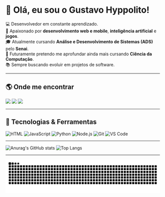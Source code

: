 # 👋 Olá, eu sou o Gustavo Hyppolito!

💻 Desenvolvedor em constante aprendizado.  
🚀 Apaixonado por **desenvolvimento web e mobile**, **inteligência artificial** e **jogos**.  
🎓 Atualmente cursando **Análise e Desenvolvimento de Sistemas (ADS)** pelo **Senai**.  
🎯 Futuramente pretendo me aprofundar ainda mais cursando **Ciência da Computação**.  
📚 Sempre buscando evoluir em projetos de software.

---

## 🌎 Onde me encontrar

<div> 

  <a href="https://instagram.com/ghyppolitoo" target="_blank"><img src="https://img.shields.io/badge/-Instagram-%23E4405F?style=for-the-badge&logo=instagram&logoColor=white" target="_blank"></a> 
  <a href = "hyppolito.gustavo@gmail.com"><img src="https://img.shields.io/badge/-Gmail-%23333?style=for-the-badge&logo=gmail&logoColor=white" target="_blank"></a>
  <a href="https://www.linkedin.com/in/gustavo-hyppolito-129316230" target="_blank"><img src="https://img.shields.io/badge/-LinkedIn-%230077B5?style=for-the-badge&logo=linkedin&logoColor=white" target="_blank"></a> 
  
</div> 

---

## 🔧 Tecnologias & Ferramentas

![HTML](https://img.shields.io/badge/-HTML-E34F26?style=flat&logo=html5&logoColor=fff)
![JavaScript](https://img.shields.io/badge/-JavaScript-F7DF1E?style=flat&logo=javascript&logoColor=000)
![Python](https://img.shields.io/badge/-Python-3776AB?style=flat&logo=python&logoColor=fff)
![Node.js](https://img.shields.io/badge/-Node.js-339933?style=flat&logo=node.js&logoColor=fff)
![Git](https://img.shields.io/badge/-Git-F05032?style=flat&logo=git&logoColor=fff)
![VS Code](https://img.shields.io/badge/-VSCode-007ACC?style=flat&logo=visual-studio-code&logoColor=fff)

---

![Anurag's GitHub stats](https://github-readme-stats.vercel.app/api?username=Gustavo-Hyppolito&show_icons=true&theme=radical)
![Top Langs](https://github-readme-stats.vercel.app/api/top-langs/?username=Gustavo-Hyppolito&shlayout=compact&true&theme=radical)

---

<picture align="center">
  <source media="(prefers-color-scheme: dark)" srcset="https://raw.githubusercontent.com/Gustavo-Hyppolito/Gustavo-Hyppolito/output/github-contribution-grid-snake-dark.svg">
  <source media="(prefers-color-scheme: light)" srcset="https://raw.githubusercontent.com/Gustavo-Hyppolito/Gustavo-Hyppolito/output/github-contribution-grid-snake-dark.svg">
  <img align="center" alt="github contribution grid snake animation" src="https://raw.githubusercontent.com/Gustavo-Hyppolito/Gustavo-Hyppolito/output/github-contribution-grid-snake.svg">
</picture>


